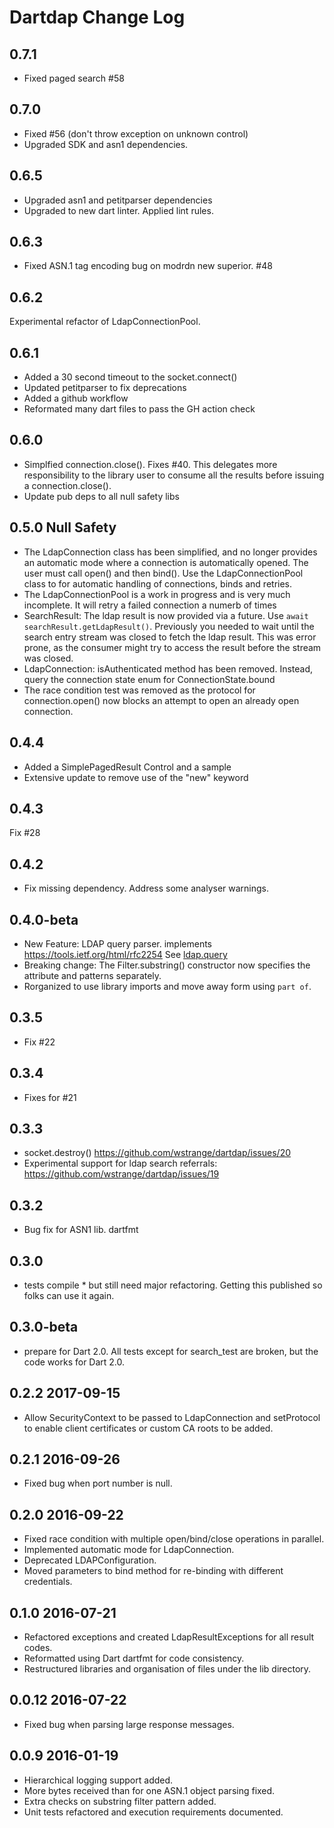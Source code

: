# Dartdap Change Log

## 0.7.1

* Fixed paged search #58

## 0.7.0

* Fixed #56 (don't throw exception on unknown control)
* Upgraded SDK and asn1 dependencies. 

## 0.6.5 

* Upgraded asn1 and petitparser dependencies
* Upgraded to new dart linter. Applied lint rules.

## 0.6.3

* Fixed ASN.1 tag encoding bug on modrdn new superior. #48

## 0.6.2

Experimental refactor of LdapConnectionPool.

## 0.6.1

* Added a 30 second timeout to the socket.connect()
* Updated petitparser to fix deprecations
* Added a github workflow
* Reformated many dart files to pass the GH action check

## 0.6.0 

* Simplfied connection.close(). Fixes #40. This delegates more responsibility to the library user
 to consume all the results before issuing a connection.close(). 
* Update pub deps to all null safety libs

## 0.5.0  Null Safety

* The LdapConnection class has been simplified, and no longer provides an automatic mode where a connection
   is automatically opened. The user must call open() and then bind(). Use the LdapConnectionPool class to
   for automatic handling of connections, binds and retries.
* The LdapConnectionPool is a work in progress and is very much incomplete. It will retry a failed connection 
  a numerb of times
* SearchResult: The ldap result is now provided via a future. Use `await searchResult.getLdapResult()`.
 Previously you needed to wait until the search entry stream was closed to fetch the ldap result. This was
  error prone, as the consumer might try to access the result before the stream was closed.
* LdapConnection: isAuthenticated method has been removed. Instead, query the connection state enum for 
  ConnectionState.bound
* The race condition test was removed as the protocol for connection.open() now blocks an attempt to open an already
 open connection.

## 0.4.4

* Added a SimplePagedResult Control and a sample
* Extensive update to remove use of the "new" keyword

## 0.4.3 

Fix #28

## 0.4.2 

* Fix missing dependency. Address some analyser warnings.

## 0.4.0-beta

* New Feature: LDAP query parser. implements https://tools.ietf.org/html/rfc2254
  See [ldap.query](https://pub.dev/documentation/dartdap/latest/dartdap/LdapConnection/query.html)
* Breaking change: The Filter.substring() constructor now specifies the attribute and patterns
  separately. 
* Rorganized to use library imports and move away form using `part of`.

## 0.3.5 

* Fix #22

## 0.3.4 

* Fixes for #21

## 0.3.3 

* socket.destroy()  https://github.com/wstrange/dartdap/issues/20 
* Experimental support for ldap search referrals: https://github.com/wstrange/dartdap/issues/19

## 0.3.2 

* Bug fix for ASN1 lib. dartfmt 

## 0.3.0

* tests compile *  but still need major refactoring. Getting this published so folks can use it again.

## 0.3.0-beta

* prepare for Dart 2.0. All tests except for search_test are broken, but the code works for Dart 2.0.

## 0.2.2 2017-09-15

* Allow SecurityContext to be passed to LdapConnection and setProtocol to enable
client certificates or custom CA roots to be added.

## 0.2.1 2016-09-26

* Fixed bug when port number is null.

## 0.2.0 2016-09-22

* Fixed race condition with multiple open/bind/close operations in parallel.
* Implemented automatic mode for LdapConnection.
* Deprecated LDAPConfiguration.
* Moved parameters to bind method for re-binding with different credentials.

## 0.1.0 2016-07-21

* Refactored exceptions and created LdapResultExceptions for all result codes.
* Reformatted using Dart dartfmt for code consistency.
* Restructured libraries and organisation of files under the lib directory.

## 0.0.12 2016-07-22

* Fixed bug when parsing large response messages.

## 0.0.9 2016-01-19

* Hierarchical logging support added.
* More bytes received than for one ASN.1 object parsing fixed.
* Extra checks on substring filter pattern added.
* Unit tests refactored and execution requirements documented.

